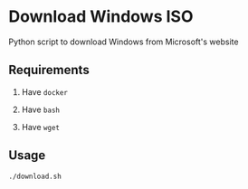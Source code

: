 # Download Windows ISO

Python script to download Windows from Microsoft's website

## Requirements

1. Have `docker`

2. Have `bash`

3. Have `wget`

## Usage

```
./download.sh
```
